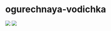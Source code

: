# ogurechnaya-vodichka

![](https://octodex.github.com/images/waldocat.png)
![](https://octodex.github.com/images/nyantocat.gif)
